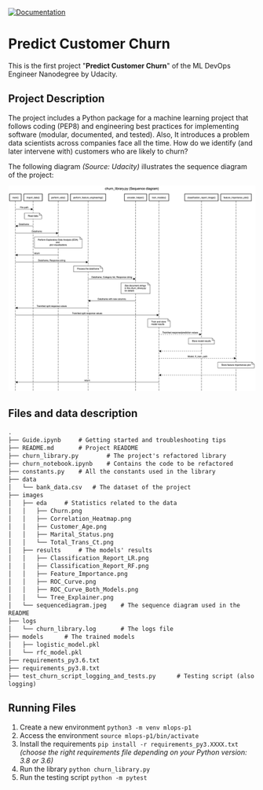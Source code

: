 [![Documentation](https://img.shields.io/badge/read-DOCUMENTATION-brightgreen)](https://orjwanzaafarani.github.io/predict-customer-churn-with-clean-code/churn_library.html) 

# Predict Customer Churn

This is the first project "**Predict Customer Churn**" of the ML DevOps Engineer Nanodegree by Udacity.

## Project Description
The project includes a Python package for a machine learning project that follows coding (PEP8) and engineering best practices for implementing software (modular, documented, and tested).
Also, It introduces a problem data scientists across companies face all the time. How do we identify (and later intervene with) customers who are likely to churn?

The following diagram _(Source: Udacity)_ illustrates the sequence diagram of the project:

![image](./images/sequencediagram.jpeg)

## Files and data description
```
.
├── Guide.ipynb     # Getting started and troubleshooting tips
├── README.md       # Project READDME
├── churn_library.py        # The project's refactored library
├── churn_notebook.ipynb    # Contains the code to be refactored
├── constants.py    # All the constants used in the library
├── data
│   └── bank_data.csv   # The dataset of the project
├── images
│   ├── eda     # Statistics related to the data
│   │   ├── Churn.png
│   │   ├── Correlation_Heatmap.png
│   │   ├── Customer_Age.png
│   │   ├── Marital_Status.png
│   │   └── Total_Trans_Ct.png
│   ├── results     # The models' results
│   │   ├── Classification_Report_LR.png
│   │   ├── Classification_Report_RF.png
│   │   ├── Feature_Importance.png
│   │   ├── ROC_Curve.png
│   │   ├── ROC_Curve_Both_Models.png
│   │   └── Tree_Explainer.png
│   └── sequencediagram.jpeg    # The sequence diagram used in the README
├── logs
│   └── churn_library.log       # The logs file
├── models      # The trained models
│   ├── logistic_model.pkl
│   └── rfc_model.pkl
├── requirements_py3.6.txt  
├── requirements_py3.8.txt
├── test_churn_script_logging_and_tests.py      # Testing script (also logging)
```

## Running Files
1. Create a new environment `python3 -m venv mlops-p1`
2. Access the environment `source mlops-p1/bin/activate`
3. Install the requirements `pip install -r requirements_py3.XXXX.txt` _(choose the right requirements file depending on your Python version: 3.8 or 3.6)_
4. Run the library `python churn_library.py`
5. Run the testing script `python -m pytest`



